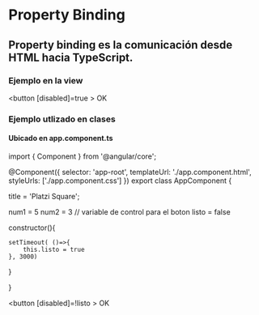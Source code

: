 #  Property Binding

## Property binding es la comunicación desde HTML hacia TypeScript.


### Ejemplo en la view 

<button [disabled]=true > OK </button>

### Ejemplo utlizado en clases 

#### Ubicado en app.component.ts

import { Component } from '@angular/core';

@Component({
  selector: 'app-root',
  templateUrl: './app.component.html',
  styleUrls: ['./app.component.css']
})
export class AppComponent {
  
  title = 'Platzi Square';

  num1 = 5 
  num2 = 3
  // variable de control para el boton
  listo = false

  constructor(){

  	setTimeout( ()=>{
  		this.listo = true 
  	}, 3000)
  }

}



<button [disabled]=!listo > OK </button>